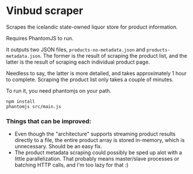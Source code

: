 # Vinbud scraper

Scrapes the icelandic state-owned liquor store for product information. 

Requires PhantomJS to run.

It outputs two JSON files, `products-no-metadata.json` and `products-metadata.json`. The former is the result of scraping the product list, and the latter is the result of scraping each individual product page. 

Needless to say, the latter is more detailed, and takes approximately 1 hour to complete. Scraping the product list only takes a couple of minutes.

To run it, you need phantomjs on your path.

```
npm install
phantomjs src/main.js
```

### Things that can be improved: 

 * Even though the "architecture" supports streaming product results directly to a file, the entire product array is stored in-memory, which is unnecessary. Should be an easy fix.
 * The product metadata scraping could possibly be sped up alot with a little parallelization. That probably means master/slave processes or batching HTTP calls, and I'm too lazy for that :)
 


